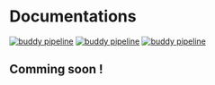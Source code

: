 # Documentations

[![buddy pipeline](https://app.buddy.works/tmjeee/fuyuko/pipelines/pipeline/241662/badge.svg?token=3a57e69c1740c1c6a3369df39a0b1dc40adb71fc4edda1aede41ad5accd30f20 "buddy pipeline")](https://app.buddy.works/tmjeee/fuyuko/pipelines/pipeline/241662)
[![buddy pipeline](https://app.buddy.works/tmjeee/fuyuko/pipelines/pipeline/241663/badge.svg?token=3a57e69c1740c1c6a3369df39a0b1dc40adb71fc4edda1aede41ad5accd30f20 "buddy pipeline")](https://app.buddy.works/tmjeee/fuyuko/pipelines/pipeline/241663)
[![buddy pipeline](https://app.buddy.works/tmjeee/fuyuko/pipelines/pipeline/242310/badge.svg?token=3a57e69c1740c1c6a3369df39a0b1dc40adb71fc4edda1aede41ad5accd30f20 "buddy pipeline")](https://app.buddy.works/tmjeee/fuyuko/pipelines/pipeline/242310)

## Comming soon !

